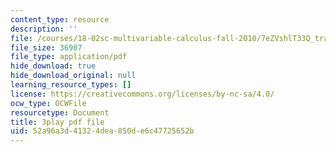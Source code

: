 ```yaml
---
content_type: resource
description: ''
file: /courses/18-02sc-multivariable-calculus-fall-2010/7eZVshlT33Q_transcript.pdf
file_size: 36907
file_type: application/pdf
hide_download: true
hide_download_original: null
learning_resource_types: []
license: https://creativecommons.org/licenses/by-nc-sa/4.0/
ocw_type: OCWFile
resourcetype: Document
title: 3play pdf file
uid: 52a96a3d-4132-4dea-850d-e6c47725652b
---
```

